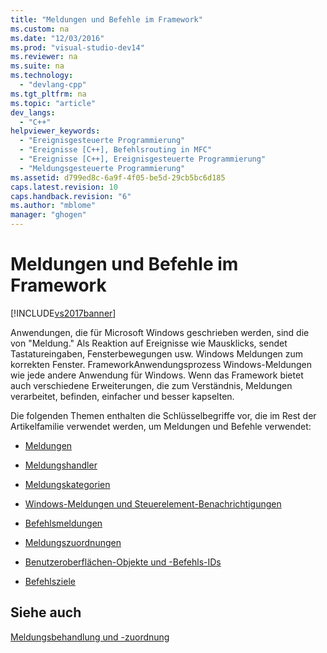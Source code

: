 ```yaml
---
title: "Meldungen und Befehle im Framework"
ms.custom: na
ms.date: "12/03/2016"
ms.prod: "visual-studio-dev14"
ms.reviewer: na
ms.suite: na
ms.technology: 
  - "devlang-cpp"
ms.tgt_pltfrm: na
ms.topic: "article"
dev_langs: 
  - "C++"
helpviewer_keywords: 
  - "Ereignisgesteuerte Programmierung"
  - "Ereignisse [C++], Befehlsrouting in MFC"
  - "Ereignisse [C++], Ereignisgesteuerte Programmierung"
  - "Meldungsgesteuerte Programmierung"
ms.assetid: d799ed8c-6a9f-4f05-be5d-29cb5bc6d185
caps.latest.revision: 10
caps.handback.revision: "6"
ms.author: "mblome"
manager: "ghogen"
---
```

# Meldungen und Befehle im Framework
[!INCLUDE[vs2017banner](../assembler/inline/includes/vs2017banner.md)]

Anwendungen, die für Microsoft Windows geschrieben werden, sind die von "Meldung." Als Reaktion auf Ereignisse wie Mausklicks, sendet Tastatureingaben, Fensterbewegungen usw. Windows Meldungen zum korrekten Fenster.  FrameworkAnwendungsprozess Windows\-Meldungen wie jede andere Anwendung für Windows.  Wenn das Framework bietet auch verschiedene Erweiterungen, die zum Verständnis, Meldungen verarbeitet, befinden, einfacher und besser kapselten.  
  
 Die folgenden Themen enthalten die Schlüsselbegriffe vor, die im Rest der Artikelfamilie verwendet werden, um Meldungen und Befehle verwendet:  
  
-   [Meldungen](../mfc/messages.md)  
  
-   [Meldungshandler](../mfc/message-handlers.md)  
  
-   [Meldungskategorien](../mfc/message-categories.md)  
  
-   [Windows\-Meldungen und Steuerelement\-Benachrichtigungen](../mfc/message-categories.md)  
  
-   [Befehlsmeldungen](../mfc/message-categories.md)  
  
-   [Meldungszuordnungen](../mfc/mapping-messages.md)  
  
-   [Benutzeroberflächen\-Objekte und \-Befehls\-IDs](../mfc/user-interface-objects-and-command-ids.md)  
  
-   [Befehlsziele](../mfc/command-targets.md)  
  
## Siehe auch  
 [Meldungsbehandlung und \-zuordnung](../mfc/message-handling-and-mapping.md)